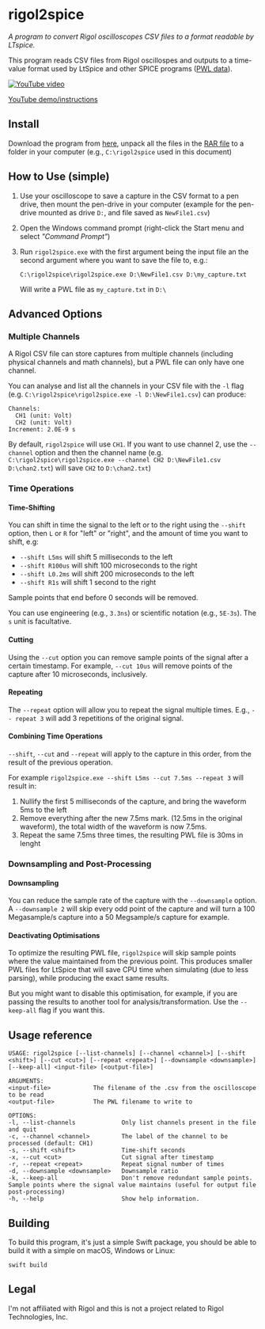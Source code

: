 # rigol2spice

*A program to convert Rigol oscilloscopes CSV files to a format readable by LTspice.*

This program reads CSV files from Rigol oscillospes and outputs to a time-value format used by LtSpice and other SPICE programs ([PWL data](https://www.analog.com/en/technical-articles/ltspice-importing-exporting-pwl-data.html)). 

[![YouTube video](https://img.youtube.com/vi/AaCvPtJ-cZM/0.jpg)](https://www.youtube.com/watch?v=AaCvPtJ-cZM)

[YouTube demo/instructions](https://www.youtube.com/watch?v=AaCvPtJ-cZM)

## Install

Download the program from [here](https://github.com/RuiCarneiro/rigol2spice/releases), unpack all the files in the [RAR file](https://www.rarlab.com/) to a folder in your computer (e.g., `C:\rigol2spice` used in this document)

## How to Use (simple) 

1. Use your oscilloscope to save a capture in the CSV format to a pen drive, then mount the pen-drive in your computer (example for the pen-drive mounted as drive `D:`, and file saved as `NewFile1.csv`)
2. Open the Windows command prompt (right-click the Start menu and select *"Command Prompt"*)
3. Run `rigol2spice.exe` with the first argument being the input file an the second argument where you want to save the file to, e.g.:
    
       C:\rigol2spice\rigol2spice.exe D:\NewFile1.csv D:\my_capture.txt
    Will write a PWL file as `my_capture.txt` in `D:\`

## Advanced Options

### Multiple Channels

A Rigol CSV file can store captures from multiple channels (including physical channels and math channels), but a PWL file can only have one channel.

You can analyse and list all the channels in your CSV file with the `-l` flag (e.g. `C:\rigol2spice\rigol2spice.exe -l D:\NewFile1.csv`) can produce:

    Channels:
      CH1 (unit: Volt)
      CH2 (unit: Volt)
    Increment: 2.0E-9 s

By default, `rigol2spice` will use `CH1`. If you want to use channel 2, use the `--channel` option and then the channel name (e.g. `C:\rigol2spice\rigol2spice.exe --channel CH2 D:\NewFile1.csv D:\chan2.txt`) will save `CH2` to `D:\chan2.txt`) 

### Time Operations

#### Time-Shifting

You can shift in time the signal to the left or to the right using the `--shift` option, then `L` or `R` for "left" or "right", and the amount of time you want to shift, e.g:

* `--shift L5ms` will shift 5 milliseconds to the left
* `--shift R100us` will shift 100 microseconds to the right
* `--shift L0.2ms` will shift 200 microseconds to the left
* `--shift R1s` will shift 1 second to the right

Sample points that end before 0 seconds will be removed.

You can use engineering (e.g., `3.3ns`) or scientific notation (e.g., `5E-3s`). The `s` unit is facultative.

#### Cutting

Using the `--cut` option you can remove sample points of the signal after a certain timestamp. For example, `--cut 10us` will remove points of the capture after 10 microseconds, inclusively.

#### Repeating

The `--repeat`  option will allow you to repeat the signal multiple times. E.g., `-- repeat 3` will add 3 repetitions of the original signal.

#### Combining Time Operations

`--shift`, `--cut` and `--repeat` will apply to the capture in this order, from the result of the previous operation.

For example `rigol2spice.exe --shift L5ms --cut 7.5ms --repeat 3` will result in:

1. Nullify the first 5 milliseconds of the capture, and bring the waveform 5ms to the left
2. Remove everything after the new 7.5ms mark. (12.5ms in the original waveform), the total width of the waveform is now 7.5ms.
3. Repeat the same 7.5ms three times, the resulting PWL file is 30ms in lenght


### Downsampling and Post-Processing

#### Downsampling

You can reduce the sample rate of the capture with the `--downsample` option. A `--downsample 2` will skip every odd point of the capture and will turn a 100 Megasample/s capture into a 50 Megsample/s capture for example.

#### Deactivating Optimisations

To optimize the resulting PWL file, `rigol2spice` will skip sample points where the value maintained from the previous point. This produces smaller PWL files for LtSpice that will save CPU time when simulating (due to less parsing), while producing the exact same results.

But you might want to disable this optimisation, for example, if you are passing the results to another tool for analysis/transformation. Use the `--keep-all` flag if you want this.

## Usage reference

    USAGE: rigol2spice [--list-channels] [--channel <channel>] [--shift <shift>] [--cut <cut>] [--repeat <repeat>] [--downsample <downsample>] [--keep-all] <input-file> [<output-file>]

    ARGUMENTS:
    <input-file>            The filename of the .csv from the oscilloscope to be read
    <output-file>           The PWL filename to write to

    OPTIONS:
    -l, --list-channels             Only list channels present in the file and quit
    -c, --channel <channel>         The label of the channel to be processed (default: CH1)
    -s, --shift <shift>             Time-shift seconds
    -x, --cut <cut>                 Cut signal after timestamp
    -r, --repeat <repeat>           Repeat signal number of times
    -d, --downsample <downsample>   Downsample ratio
    -k, --keep-all                  Don't remove redundant sample points. Sample points where the signal value maintains (useful for output file post-processing)
    -h, --help                      Show help information.


## Building

To build this program, it's just a simple Swift package, you should be able to build it with a simple on macOS, Windows or Linux:

    swift build

## Legal

I'm not affiliated with Rigol and this is not a project related to Rigol Technologies, Inc.
